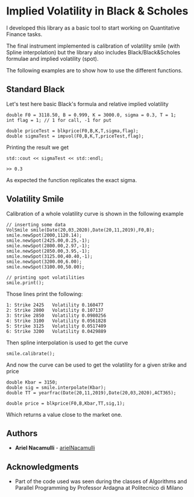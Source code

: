 # Implied Volatility in Black & Scholes
I developed this library as a basic tool to start working on Quantitative Finance tasks.

The final instrument implemented is calibration of volatility smile (with Spline interpolation) but the library also includes Black/Black&Scholes formulae and implied volatility (spot).

The following examples are to show how to use the different functions.

## Standard Black

Let's test here basic Black's formula and relative implied volatility

    double F0 = 3118.50, B = 0.999, K = 3000.0, sigma = 0.3, T = 1;
    int flag = 1; // 1 for call, -1 for put

    double priceTest = blkprice(F0,B,K,T,sigma,flag);
    double sigmaTest = impvol(F0,B,K,T,priceTest,flag);


Printing the result we get

    std::cout << sigmaTest << std::endl;
    
    >> 0.3
    
As expected the function replicates the exact sigma.

## Volatility Smile

Calibration of a whole volatility curve is shown in the following example


    // inserting some data
    VolSmile smile(Date(20,03,2020),Date(20,11,2019),F0,B);
    smile.newSpot(2000,1120.14);
    smile.newSpot(2425.00,0.25,-1);
    smile.newSpot(2800.00,2.97,-1);
    smile.newSpot(2850.00,3.95,-1);
    smile.newSpot(3125.00,40.40,-1);
    smile.newSpot(3200.00,6.00);
    smile.newSpot(3100.00,50.00);
    
    // printing spot volatilities
    smile.print();
    
Those lines print the following:

    1: Strike 2425   Volatility 0.160477
    2: Strike 2800   Volatility 0.107137
    3: Strike 2850   Volatility 0.0980256
    4: Strike 3100   Volatility 0.0561828
    5: Strike 3125   Volatility 0.0517409
    6: Strike 3200   Volatility 0.0429889

Then spline interpolation is used to get the curve

    smile.calibrate();
    
And now the curve can be used to get the volatility for a given strike and price

    double Kbar = 3150;
    double sig = smile.interpolate(Kbar);
    double TT = yearfrac(Date(20,11,2019),Date(20,03,2020),ACT365);

    double price = blkprice(F0,B,Kbar,TT,sig,1);

Which returns a value close to the market one.

## Authors

* **Ariel Nacamulli** - [arielNacamulli](https://github.com/arielNacamulli)

## Acknowledgments

* Part of the code used was seen during the classes of Algorithms and Parallel Programming by Professor Ardagna at Politecnico di Milano
